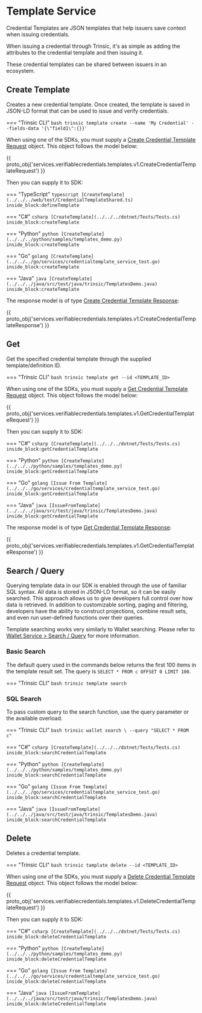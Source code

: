 
# Template Service

Credential Templates are JSON templates that help issuers save context when issuing credentials. 

When issuing a credential through Trinsic, it's as simple as adding the attributes to the credential template and then issuing it. 

These credential templates can be shared between issuers in an ecosystem. 

## Create Template

Creates a new credential template. Once created, the template is saved in JSON-LD format that can be used to issue and verify credentials.

=== "Trinsic CLI"
    ```bash
    trinsic template create --name 'My Credential' --fields-data '{\"field1\":{}}'
    ```

When using one of the SDKs, you must supply a [Create Credential Template Request](../proto/index.md#createcredentialtemplaterequest) object. This object follows the model below:

{{ proto_obj('services.verifiablecredentials.templates.v1.CreateCredentialTemplateRequest') }}

Then you can supply it to SDK:

=== "TypeScript"
    <!--codeinclude-->
    ```typescript
    [CreateTemplate](../../../web/test/CredentialTemplateShared.ts) inside_block:defineTemplate
    ```
    <!--/codeinclude-->

=== "C#"
    <!--codeinclude-->
    ```csharp
    [CreateTemplate](../../../dotnet/Tests/Tests.cs) inside_block:createTemplate
    ```
    <!--/codeinclude-->

=== "Python"
    <!--codeinclude-->
    ```python
    [CreateTemplate](../../../python/samples/templates_demo.py) inside_block:createTemplate
    ```
    <!--/codeinclude-->

=== "Go"
    <!--codeinclude-->
    ```golang
    [CreateTemplate](../../../go/services/credentialtemplate_service_test.go) inside_block:createTemplate
    ```
    <!--/codeinclude-->

=== "Java"
    <!--codeinclude-->
    ```java
    [CreateTemplate](../../../java/src/test/java/trinsic/TemplatesDemo.java) inside_block:createTemplate
    ```
    <!--/codeinclude-->

The response model is of type [Create Credential Template Response](../proto/index.md#createcredentialtemplateresponse):

{{ proto_obj('services.verifiablecredentials.templates.v1.CreateCredentialTemplateResponse') }} 

## Get

Get the specified credential template through the supplied template/definition ID.

=== "Trinsic CLI"
    ```bash
    trinsic template get --id <TEMPLATE_ID>
    ```

When using one of the SDKs, you must supply a [Get Credential Template Request](../proto/index.md#getcredentialtemplaterequest) object. This object follows the model below:

{{ proto_obj('services.verifiablecredentials.templates.v1.GetCredentialTemplateRequest') }}

Then you can supply it to SDK:

=== "C#"
    <!--codeinclude-->
    ```csharp
    [CreateTemplate](../../../dotnet/Tests/Tests.cs) inside_block:getCredentialTemplate
    ```
    <!--/codeinclude-->

=== "Python"
    <!--codeinclude-->
    ```python
    [CreateTemplate](../../../python/samples/templates_demo.py) inside_block:getCredentialTemplate
    ```
    <!--/codeinclude-->

=== "Go"
    <!--codeinclude-->
    ```golang
    [Issue From Template](../../../go/services/credentialtemplate_service_test.go) inside_block:getCredentialTemplate
    ```
    <!--/codeinclude-->

=== "Java"
    <!--codeinclude-->
    ```java
    [IssueFromTemplate](../../../java/src/test/java/trinsic/TemplatesDemo.java) inside_block:getCredentialTemplate
    ```
    <!--/codeinclude-->

The response model is of type [Get Credential Template Response](../proto/index.md#getcredentialtemplateresponse):

{{ proto_obj('services.verifiablecredentials.templates.v1.GetCredentialTemplateResponse') }}

## Search / Query

Querying template data in our SDK is enabled through the use of familiar SQL syntax. All data is stored in JSON-LD format, so it can be easily searched.
This approach allows us to give developers full control over how data is retrieved. In addition to customizable sorting, paging and filtering, developers have the ability to construct projections, combine result sets, and even run user-defined functions over their queries.

Template searching works very similarly to Wallet searching. Please refer to [Wallet Service > Search / Query](./wallet-service.md#search--query) for more information.

### Basic Search

The default query used in the commands below returns the first 100 items in the template result set. The query is `SELECT * FROM c OFFSET 0 LIMIT 100`.

=== "Trinsic CLI"
    ```bash
    trinsic template search
    ```

### SQL Search

To pass custom query to the search function, use the query parameter or the available overload.

=== "Trinsic CLI"
    ```bash
    trinsic wallet search \
        --query "SELECT * FROM c"
    ```

=== "C#"
    <!--codeinclude-->
    ```csharp
    [CreateTemplate](../../../dotnet/Tests/Tests.cs) inside_block:searchCredentialTemplate
    ```
    <!--/codeinclude-->

=== "Python"
    <!--codeinclude-->
    ```python
    [CreateTemplate](../../../python/samples/templates_demo.py) inside_block:searchCredentialTemplate
    ```
    <!--/codeinclude-->

=== "Go"
    <!--codeinclude-->
    ```golang
    [Issue From Template](../../../go/services/credentialtemplate_service_test.go) inside_block:searchCredentialTemplate
    ```
    <!--/codeinclude-->

=== "Java"
    <!--codeinclude-->
    ```java
    [IssueFromTemplate](../../../java/src/test/java/trinsic/TemplatesDemo.java) inside_block:searchCredentialTemplate
    ```
    <!--/codeinclude-->

## Delete

Deletes a credential template.

=== "Trinsic CLI"
    ```bash
    trinsic tamplate delete --id <TEMPLATE_ID>
    ```

When using one of the SDKs, you must supply a [Delete Credential Template Request](../proto/index.md#deletecredentialtemplaterequest) object. This object follows the model below:

{{ proto_obj('services.verifiablecredentials.templates.v1.DeleteCredentialTemplateRequest') }}

Then you can supply it to SDK:

=== "C#"
    <!--codeinclude-->
    ```csharp
    [CreateTemplate](../../../dotnet/Tests/Tests.cs) inside_block:deleteCredentialTemplate
    ```
    <!--/codeinclude-->

=== "Python"
    <!--codeinclude-->
    ```python
    [CreateTemplate](../../../python/samples/templates_demo.py) inside_block:deleteCredentialTemplate
    ```
    <!--/codeinclude-->

=== "Go"
    <!--codeinclude-->
    ```golang
    [Issue From Template](../../../go/services/credentialtemplate_service_test.go) inside_block:deleteCredentialTemplate
    ```
    <!--/codeinclude-->

=== "Java"
    <!--codeinclude-->
    ```java
    [IssueFromTemplate](../../../java/src/test/java/trinsic/TemplatesDemo.java) inside_block:deleteCredentialTemplate
    ```
    <!--/codeinclude-->